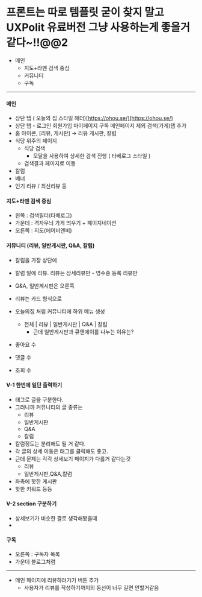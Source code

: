 # 프론트는 따로 템플릿 굳이 찾지 말고 UXPolit 유료버전 그냥 사용하는게 좋을거같다~!!@@2
- 메인
	- 지도+라멘 검색 중심
	- 커뮤니티
	- 구독

---
#### 메인
- 상단 탭 ( 오늘의 집 스타일 헤더)[https://ohou.se/](https://ohou.se/)
- 상단 탭 - 로그인 회원가입 마이페이지 구독 메인페이지 제외 검색(가게)탭 추가
- 홈 아이콘, \[리뷰, 게시판] → 리뷰 게시판, 칼럼
- 식당 위주의 페이지
    - 식당 검색
        - 모달을 사용하여 상세한 검색 진행 ( 타베로그 스타일 )
    - 검색결과 페이지로 이동
- 칼럼
- 베너
- 인기 리뷰 / 최신리뷰 등

#### 지도+라멘 검색 중심
- 왼쪽 : 검색필터(타베로그)
- 가운데 : 격자무늬 가게 띄우기 + 페이지네이션
- 오른쪽 : 지도(에어비엔비)

#### 커뮤니티 (리뷰, 일반게시판, Q&A, 칼럼)
- 칼럼을 가장 상단에
- 칼럼 밑에 리뷰. 리뷰는 상세리뷰만 - 영수증 등록 리뷰만
- Q&A, 일반게시판은 오른쪽

- 리뷰는 카드 형식으로
- 오늘의집 처럼 커뮤니티에 하위 메뉴 생성
	- 전체 | 리뷰 | 일반게시판 | Q&A | 칼럼
		- 근데 일반게시판과 큐엔에이를 나누는 이유는?

- 좋아요 수
- 댓글 수 
- 조회 수

#### V-1 한번에 일단 출력하기
- 태그로 글을 구분한다.
- 그러니까 커뮤니티의 글 종류는
	- 리뷰
	- 일반게시판
	- Q&A
	- 칼럼
- 칼럼정도는 분리해도 될 거 같다.
- 각 글의 상세 이동은 태그를 클릭해도 좋고. 
- 근데 문제는 각각 상세보기 페이지가 다를거 같다는것
	- 리뷰
	- 일반게시판,Q&A,칼럼
- 좌측에 핫한 게시판
- 핫한 키워드 등등

#### V-2 section 구분하기
- 상세보기가 비슷한 결로 생각해봤을때
- 


#### 구독
- 오른쪽 : 구독자 목록
- 가운데 블로그처럼

---

- 메인 페이지에 리뷰하러가기 버튼 추가
	- 사용자가 리뷰를 작성하기까지의 동선이 너무 길면 안할거같음
